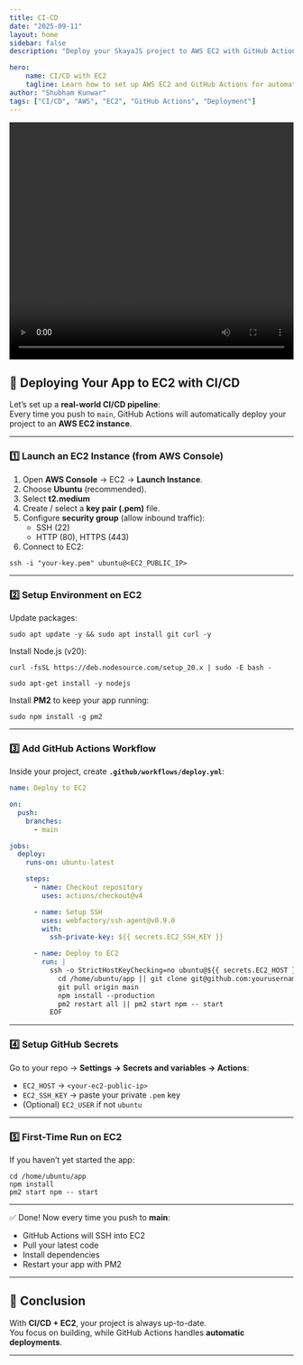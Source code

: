 ```yaml
---
title: CI-CD
date: "2025-09-11"
layout: home
sidebar: false
description: "Deploy your SkayaJS project to AWS EC2 with GitHub Actions CI/CD."

hero:
    name: CI/CD with EC2
    tagline: Learn how to set up AWS EC2 and GitHub Actions for automatic deployments of your SkayaJS projects.
author: "Shubham Kunwar"
tags: ["CI/CD", "AWS", "EC2", "GitHub Actions", "Deployment"]
---
```


<video width="100%" height="420" controls >
  <source src="/blogs/videos/whatIsSkaya.mp4" type="video/mp4">
  Your browser does not support the video tag.
</video>

## 🚀 Deploying Your App to EC2 with CI/CD

Let’s set up a **real-world CI/CD pipeline**:  
Every time you push to `main`, GitHub Actions will automatically deploy your project to an **AWS EC2 instance**.

---

### 1️⃣ Launch an EC2 Instance (from AWS Console)

1. Open **AWS Console** → EC2 → **Launch Instance**.  
2. Choose **Ubuntu** (recommended).  
3. Select **t2.medium**   
4. Create / select a **key pair (.pem)** file. 
5. Configure **security group** (allow inbound traffic):  
   - SSH (22)  
   - HTTP (80), HTTPS (443)  
6. Connect to EC2:  

``` 
ssh -i "your-key.pem" ubuntu@<EC2_PUBLIC_IP> 
```

---

### 2️⃣ Setup Environment on EC2

Update packages:  
``` 
sudo apt update -y && sudo apt install git curl -y 
```

Install Node.js (v20):  
``` 
curl -fsSL https://deb.nodesource.com/setup_20.x | sudo -E bash - 
```  
``` 
sudo apt-get install -y nodejs 
```

Install **PM2** to keep your app running:  
``` 
sudo npm install -g pm2 
```

---

### 3️⃣ Add GitHub Actions Workflow

Inside your project, create **`.github/workflows/deploy.yml`**:

```yaml
name: Deploy to EC2

on:
  push:
    branches:
      - main

jobs:
  deploy:
    runs-on: ubuntu-latest

    steps:
      - name: Checkout repository
        uses: actions/checkout@v4

      - name: Setup SSH
        uses: webfactory/ssh-agent@v0.9.0
        with:
          ssh-private-key: ${{ secrets.EC2_SSH_KEY }}

      - name: Deploy to EC2
        run: |
          ssh -o StrictHostKeyChecking=no ubuntu@${{ secrets.EC2_HOST }} << 'EOF'
            cd /home/ubuntu/app || git clone git@github.com:yourusername/yourrepo.git app && cd app
            git pull origin main
            npm install --production
            pm2 restart all || pm2 start npm -- start
          EOF
```

---

### 4️⃣ Setup GitHub Secrets

Go to your repo → **Settings → Secrets and variables → Actions**:  

- ```EC2_HOST``` → ```<your-ec2-public-ip>```  
- ```EC2_SSH_KEY``` → paste your private ```.pem``` key  
- (Optional) ```EC2_USER``` if not ```ubuntu```  

---

### 5️⃣ First-Time Run on EC2

If you haven’t yet started the app:  

``` 
cd /home/ubuntu/app
npm install
pm2 start npm -- start
```

---

✅ Done! Now every time you push to **main**:  
- GitHub Actions will SSH into EC2  
- Pull your latest code  
- Install dependencies  
- Restart your app with PM2  

---

## 🌟 Conclusion
With **CI/CD + EC2**, your project is always up-to-date.  
You focus on building, while GitHub Actions handles **automatic deployments**.

---

